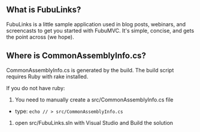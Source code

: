 What is FubuLinks?
--

FubuLinks is a little sample application used in blog posts, webinars, and screencasts to get you started with FubuMVC. It's simple, concise, and gets the point across (we hope).

Where is CommonAssemblyInfo.cs?
--

CommonAssemblyInfo.cs is generated by the build. The build script requires Ruby with rake installed.

If you do not have ruby:

1. You need to manually create a src/CommonAssemblyInfo.cs file 

  * type: `echo // > src/CommonAssemblyInfo.cs`
  
1. open src/FubuLinks.sln with Visual Studio and Build the solution
